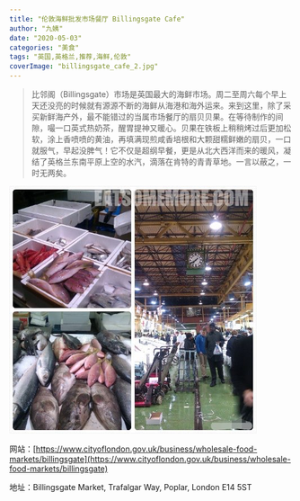 ```yaml
---
title: "伦敦海鲜批发市场餐厅 Billingsgate Cafe"
author: "九姨"
date: "2020-05-03"
categories: "美食"
tags: "英国,英格兰,推荐,海鲜,伦敦"
coverImage: "billingsgate_cafe_2.jpg"
---
```


>比邻阁（Billingsgate）市场是英国最大的海鲜市场。周二至周六每个早上天还没亮的时候就有源源不断的海鲜从海港和海外运来。来到这里，除了采买新鲜海产外，最不能错过的当属市场餐厅的扇贝贝果。在等待制作的间隙，嘬一口英式热奶茶，醒胃提神又暖心。贝果在铁板上稍稍烤过后更加松软，涂上香喷喷的黄油，再填满现煎咸香培根和大颗甜糯鲜嫩的扇贝，一口就服气，早起没脾气！它不仅是超纲早餐，更是从北大西洋而来的暖风，凝结了英格兰东南平原上空的水汽，滴落在肯特的青青草地。一言以蔽之，一时无两矣。

![Billingsgate Cafe](images/billingsgate_cafe_1.jpg)

网站：[https://www.cityoflondon.gov.uk/business/wholesale-food-markets/billingsgate](https://www.cityoflondon.gov.uk/business/wholesale-food-markets/billingsgate)

地址：Billingsgate Market, Trafalgar Way, Poplar, London E14 5ST
